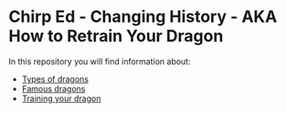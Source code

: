 # Chirp Ed - Changing History - AKA How to Retrain Your Dragon

In this repository you will find information about:

* [Types of dragons](/types)
* [Famous dragons](/famous-examples)
* [Training your dragon](/training)
